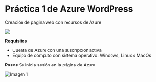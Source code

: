 # Práctica 1 de Azure WordPress
Creación de pagina web con recursos de Azure

![](https://github.com/AlanGarciaQ/Practica-1-WordPress/blob/main/imagenes/Wordpress_logo.png)

**Requisitos**
- Cuenta de Azure con una suscripción activa
- Equipo de cómputo con sistema operativo: Windows, Linux o MacOs

**Pasos**
Se inicia sesión en la página de Azure

![Imagen 1](https://github.com/AlanGarciaQ/Practica-1-WordPress/blob/main/imagenes/Imagen1.png)


